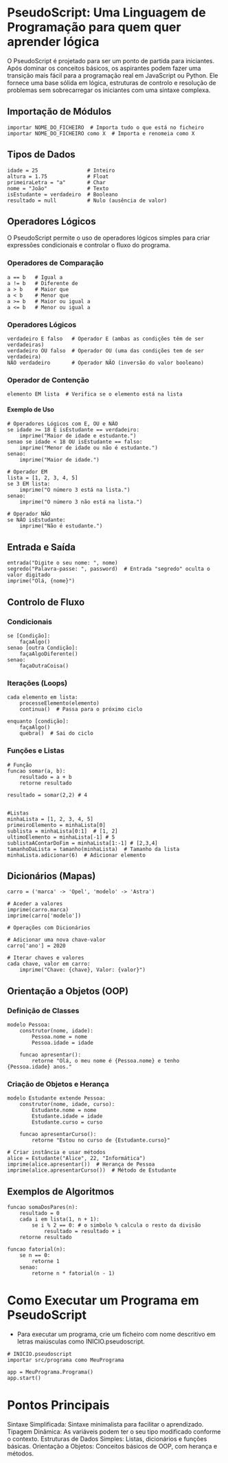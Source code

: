 # PseudoScript: Uma Linguagem de Programação para quem quer aprender lógica

O PseudoScript é projetado para ser um ponto de partida para iniciantes. Após dominar os conceitos básicos, os aspirantes podem fazer uma transição mais fácil para a programação real em JavaScript ou Python. Ele fornece uma base sólida em lógica, estruturas de controlo e resolução de problemas sem sobrecarregar os iniciantes com uma sintaxe complexa.

## Importação de Módulos
```
importar NOME_DO_FICHEIRO  # Importa tudo o que está no ficheiro
importar NOME_DO_FICHEIRO como X  # Importa e renomeia como X
```
## Tipos de Dados
```
idade = 25                # Inteiro
altura = 1.75             # Float
primeiraLetra = "a"       # Char
nome = "João"             # Texto
isEstudante = verdadeiro  # Booleano
resultado = null          # Nulo (ausência de valor)
```
## Operadores Lógicos
O PseudoScript permite o uso de operadores lógicos simples para criar expressões condicionais e controlar o fluxo do programa.

### Operadores de Comparação
```
a == b   # Igual a
a != b   # Diferente de
a > b    # Maior que
a < b    # Menor que
a >= b   # Maior ou igual a
a <= b   # Menor ou igual a
```
### Operadores Lógicos
```
verdadeiro E falso   # Operador E (ambas as condições têm de ser verdadeiras)
verdadeiro OU falso  # Operador OU (uma das condições tem de ser verdadeira)
NÃO verdadeiro       # Operador NÃO (inversão do valor booleano)
```
### Operador de Contenção
```
elemento EM lista  # Verifica se o elemento está na lista
```

#### Exemplo de Uso
```
# Operadores Lógicos com E, OU e NÃO
se idade >= 18 E isEstudante == verdadeiro:
    imprime("Maior de idade e estudante.")
senao se idade < 18 OU isEstudante == falso:
    imprime("Menor de idade ou não é estudante.")
senao:
    imprime("Maior de idade.")

# Operador EM
lista = [1, 2, 3, 4, 5]
se 3 EM lista:
    imprime("O número 3 está na lista.")
senao:
    imprime("O número 3 não está na lista.")

# Operador NÃO
se NÃO isEstudante:
    imprime("Não é estudante.")
```

## Entrada e Saída
```
entrada("Digite o seu nome: ", nome)
segredo("Palavra-passe: ", password)  # Entrada "segredo" oculta o valor digitado
imprime("Olá, {nome}")
```

## Controlo de Fluxo
### Condicionais
```
se [Condição]:
    façaAlgo()
senao [outra Condição]:
    façaAlgoDiferente()
senao:
    façaOutraCoisa()
```
### Iterações (Loops)
```
cada elemento em lista:
    processeElemento(elemento)
    continua()  # Passa para o próximo ciclo

enquanto [condição]:
    façaAlgo()
    quebra()  # Sai do ciclo
```
### Funções e Listas
```
# Função
funcao somar(a, b):
    resultado = a + b
    retorne resultado

resultado = somar(2,2) # 4


#Listas
minhaLista = [1, 2, 3, 4, 5]
primeiroElemento = minhaLista[0]
sublista = minhaLista[0:1]  # [1, 2]
ultimoElemento = minhaLista[-1] # 5
sublistaAContarDoFim = minhaLista[1:-1] # [2,3,4]
tamanhoDaLista = tamanho(minhaLista)  # Tamanho da lista
minhaLista.adicionar(6)  # Adicionar elemento
```
## Dicionários (Mapas)
```
carro = ('marca' -> 'Opel', 'modelo' -> 'Astra')

# Aceder a valores
imprime(carro.marca)
imprime(carro['modelo'])

# Operações com Dicionários

# Adicionar uma nova chave-valor
carro['ano'] = 2020

# Iterar chaves e valores
cada chave, valor em carro:
    imprime("Chave: {chave}, Valor: {valor}")
```
## Orientação a Objetos (OOP)
### Definição de Classes
```
modelo Pessoa:
    construtor(nome, idade):
        Pessoa.nome = nome
        Pessoa.idade = idade

    funcao apresentar():
        retorne "Olá, o meu nome é {Pessoa.nome} e tenho {Pessoa.idade} anos."
```
### Criação de Objetos e Herança
```
modelo Estudante extende Pessoa:
    construtor(nome, idade, curso):
        Estudante.nome = nome
        Estudante.idade = idade
        Estudante.curso = curso

    funcao apresentarCurso():
        retorne "Estou no curso de {Estudante.curso}"

# Criar instância e usar métodos
alice = Estudante("Alice", 22, "Informática")
imprime(alice.apresentar())  # Herança de Pessoa
imprime(alice.apresentarCurso())  # Método de Estudante
```
## Exemplos de Algoritmos
```
funcao somaDosPares(n):
    resultado = 0
    cada i em lista(1, n + 1):
        se i % 2 == 0: # o simbolo % calcula o resto da divisão
            resultado = resultado + i
    retorne resultado

funcao fatorial(n):
    se n == 0:
        retorne 1
    senao:
        retorne n * fatorial(n - 1)
```
# Como Executar um Programa em PseudoScript
- Para executar um programa, crie um ficheiro com nome descritivo em letras maiúsculas como INICIO.pseudoscript.
```
# INICIO.pseudoscript
importar src/programa como MeuPrograma

app = MeuPrograma.Programa()
app.start()
```
# Pontos Principais
Sintaxe Simplificada: Sintaxe minimalista para facilitar o aprendizado.
Tipagem Dinâmica: As variáveis podem ter o seu tipo modificado conforme o contexto.
Estruturas de Dados Simples: Listas, dicionários e funções básicas.
Orientação a Objetos: Conceitos básicos de OOP, com herança e métodos.

